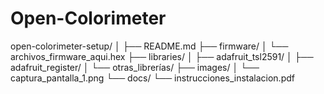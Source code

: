 # Open-Colorimeter
open-colorimeter-setup/
│
├── README.md
├── firmware/
│   └── archivos_firmware_aqui.hex
├── libraries/
│   ├── adafruit_tsl2591/
│   ├── adafruit_register/
│   └── otras_librerías/
├── images/
│   └── captura_pantalla_1.png
└── docs/
    └── instrucciones_instalacion.pdf
